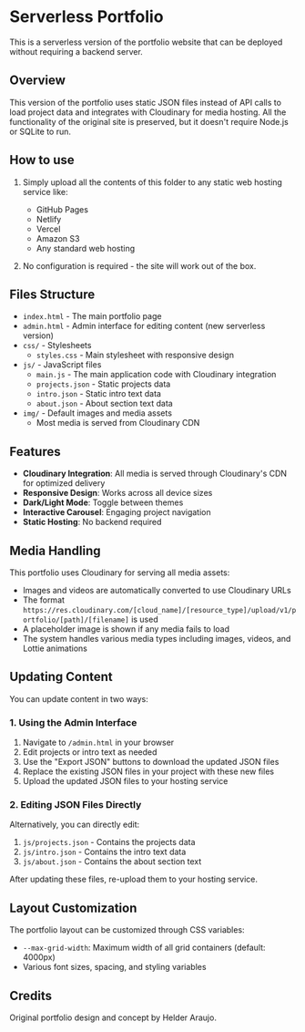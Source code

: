 # Serverless Portfolio

This is a serverless version of the portfolio website that can be deployed without requiring a backend server.

## Overview

This version of the portfolio uses static JSON files instead of API calls to load project data and integrates with Cloudinary for media hosting. All the functionality of the original site is preserved, but it doesn't require Node.js or SQLite to run.

## How to use

1. Simply upload all the contents of this folder to any static web hosting service like:
   - GitHub Pages
   - Netlify
   - Vercel
   - Amazon S3
   - Any standard web hosting

2. No configuration is required - the site will work out of the box.

## Files Structure

- `index.html` - The main portfolio page
- `admin.html` - Admin interface for editing content (new serverless version)
- `css/` - Stylesheets
  - `styles.css` - Main stylesheet with responsive design
- `js/` - JavaScript files
  - `main.js` - The main application code with Cloudinary integration
  - `projects.json` - Static projects data
  - `intro.json` - Static intro text data
  - `about.json` - About section text data
- `img/` - Default images and media assets
  - Most media is served from Cloudinary CDN

## Features

- **Cloudinary Integration**: All media is served through Cloudinary's CDN for optimized delivery
- **Responsive Design**: Works across all device sizes
- **Dark/Light Mode**: Toggle between themes
- **Interactive Carousel**: Engaging project navigation
- **Static Hosting**: No backend required

## Media Handling

This portfolio uses Cloudinary for serving all media assets:

- Images and videos are automatically converted to use Cloudinary URLs
- The format `https://res.cloudinary.com/[cloud_name]/[resource_type]/upload/v1/portfolio/[path]/[filename]` is used
- A placeholder image is shown if any media fails to load
- The system handles various media types including images, videos, and Lottie animations

## Updating Content

You can update content in two ways:

### 1. Using the Admin Interface

1. Navigate to `/admin.html` in your browser
2. Edit projects or intro text as needed
3. Use the "Export JSON" buttons to download the updated JSON files
4. Replace the existing JSON files in your project with these new files
5. Upload the updated JSON files to your hosting service

### 2. Editing JSON Files Directly

Alternatively, you can directly edit:

1. `js/projects.json` - Contains the projects data
2. `js/intro.json` - Contains the intro text data
3. `js/about.json` - Contains the about section text

After updating these files, re-upload them to your hosting service.

## Layout Customization

The portfolio layout can be customized through CSS variables:

- `--max-grid-width`: Maximum width of all grid containers (default: 4000px)
- Various font sizes, spacing, and styling variables

## Credits

Original portfolio design and concept by Helder Araujo.